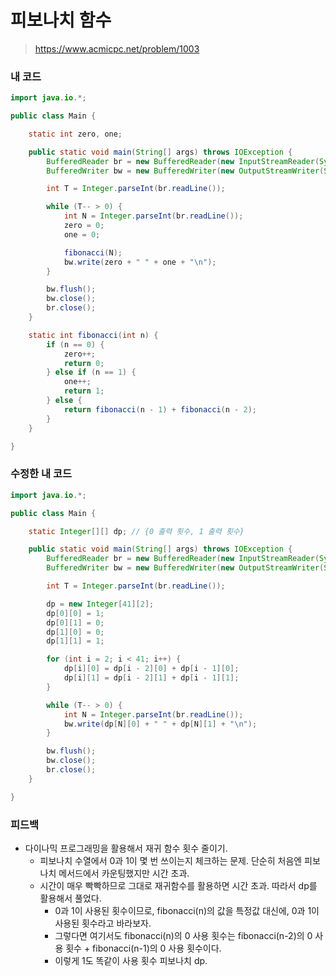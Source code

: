 # 피보나치 함수

> https://www.acmicpc.net/problem/1003

### 내 코드

```java
import java.io.*;

public class Main {

    static int zero, one;

    public static void main(String[] args) throws IOException {
        BufferedReader br = new BufferedReader(new InputStreamReader(System.in));
        BufferedWriter bw = new BufferedWriter(new OutputStreamWriter(System.out));

        int T = Integer.parseInt(br.readLine());

        while (T-- > 0) {
            int N = Integer.parseInt(br.readLine());
            zero = 0;
            one = 0;

            fibonacci(N);
            bw.write(zero + " " + one + "\n");
        }

        bw.flush();
        bw.close();
        br.close();
    }

    static int fibonacci(int n) {
        if (n == 0) {
            zero++;
            return 0;
        } else if (n == 1) {
            one++;
            return 1;
        } else {
            return fibonacci(n - 1) + fibonacci(n - 2);
        }
    }

}
```

### 수정한 내 코드

```java
import java.io.*;

public class Main {

    static Integer[][] dp; // {0 출력 횟수, 1 출력 횟수}

    public static void main(String[] args) throws IOException {
        BufferedReader br = new BufferedReader(new InputStreamReader(System.in));
        BufferedWriter bw = new BufferedWriter(new OutputStreamWriter(System.out));

        int T = Integer.parseInt(br.readLine());

        dp = new Integer[41][2];
        dp[0][0] = 1;
        dp[0][1] = 0;
        dp[1][0] = 0;
        dp[1][1] = 1;

        for (int i = 2; i < 41; i++) {
            dp[i][0] = dp[i - 2][0] + dp[i - 1][0];
            dp[i][1] = dp[i - 2][1] + dp[i - 1][1];
        }

        while (T-- > 0) {
            int N = Integer.parseInt(br.readLine());
            bw.write(dp[N][0] + " " + dp[N][1] + "\n");
        }

        bw.flush();
        bw.close();
        br.close();
    }

}
```

### 피드백

- 다이나믹 프로그래밍을 활용해서 재귀 함수 횟수 줄이기.
    - 피보나치 수열에서 0과 1이 몇 번 쓰이는지 체크하는 문제. 단순히 처음엔 피보나치 메서드에서 카운팅했지만 시간 초과.
    - 시간이 매우 빡빡하므로 그대로 재귀함수를 활용하면 시간 초과. 따라서 dp를 활용해서 풀었다.
        - 0과 1이 사용된 횟수이므로, fibonacci(n)의 값을 특정값 대신에, 0과 1이 사용된 횟수라고 바라보자.
        - 그렇다면 여기서도 fibonacci(n)의 0 사용 횟수는 fibonacci(n-2)의 0 사용 횟수 + fibonacci(n-1)의 0 사용 횟수이다.
        - 이렇게 1도 똑같이 사용 횟수 피보나치 dp.